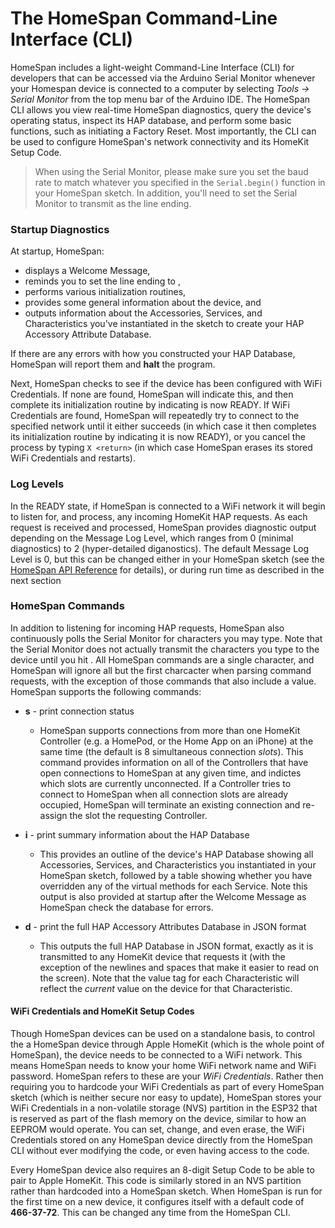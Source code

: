 # The HomeSpan Command-Line Interface (CLI)

HomeSpan includes a light-weight Command-Line Interface (CLI) for developers that can be accessed via the Arduino Serial Monitor whenever your Homespan device is connected to a computer by selecting *Tools → Serial Monitor* from the top menu bar of the Arduino IDE.  The HomeSpan CLI allows you view real-time HomeSpan diagnostics, query the device's operating status, inspect its HAP database, and perform some basic functions, such as initiating a Factory Reset.  Most importantly, the CLI can be used to configure HomeSpan's network connectivity and its HomeKit Setup Code.

> When using the Serial Monitor, please make sure you set the baud rate to match whatever you specified in the `Serial.begin()` function in your HomeSpan sketch.  In addition, you'll need to set the Serial Monitor to transmit <newlines> as the line ending.

### Startup Diagnostics

At startup, HomeSpan:

* displays a Welcome Message,
* reminds you to set the line ending to <newline>,
* performs various initialization routines,
* provides some general information about the device, and
* outputs information about the Accessories, Services, and Characteristics you've instantiated in the sketch to create your HAP Accessory Attribute Database.
  
If there are any errors with how you constructed your HAP Database, HomeSpan will report them and **halt** the program. 

Next, HomeSpan checks to see if the device has been configured with WiFi Credentials.  If none are found, HomeSpan will indicate this, and then complete its initialization routine by indicating is now READY.  If WiFi Credentials are found, HomeSpan will repeatedly try to connect to the specified network until it either succeeds (in which case it then completes its initialization routine by indicating it is now READY), or you cancel the process by typing `X <return>` (in which case HomeSpan erases its stored WiFi Credentials and restarts).

### Log Levels

In the READY state, if HomeSpan is connected to a WiFi network it will begin to listen for, and process, any incoming HomeKit HAP requests.  As each request is received and processed, HomeSpan provides diagnostic output depending on the Message Log Level, which ranges from 0 (minimal diagnostics) to 2 (hyper-detailed diganostics).  The default Message Log Level is 0, but this can be changed either in your HomeSpan sketch (see the [HomeSpan API Reference](Reference.md) for details), or during run time as described in the next section

### HomeSpan Commands

In addition to listening for incoming HAP requests, HomeSpan also continuously polls the Serial Monitor for characters you may type.  Note that the Serial Monitor does not actually transmit the characters you type to the device until you hit <return>.  All HomeSpan commands are a single character, and HomeSpan will ignore all but the first charcacter when parsing command requests, with the exception of those commands that also include a value.  HomeSpan supports the following commands:
  
* **s** - print connection status
  * HomeSpan supports connections from more than one HomeKit Controller (e.g. a HomePod, or the Home App on an iPhone) at the same time (the default is 8 simultaneous connection *slots*).  This command provides information on all of the Controllers that have open connections to HomeSpan at any given time, and indictes which slots are currently unconnected.  If a Controller tries to connect to HomeSpan when all connection slots are already occupied, HomeSpan will terminate an existing connection and re-assign the slot the requesting Controller.
  
* **i** - print summary information about the HAP Database
  * This provides an outline of the device's HAP Database showing all Accessories, Services, and Characteristics you instantiated in your HomeSpan sketch, followed by a table showing whether you have overridden any of the virtual methods for each Service.  Note this output is also provided at startup after the Welcome Message as HomeSpan check the database for errors.
  
* **d** - print the full HAP Accessory Attributes Database in JSON format
  * This outputs the full HAP Database in JSON format, exactly as it is transmitted to any HomeKit device that requests it (with the exception of the newlines and spaces that make it easier to read on the screen).  Note that the value tag for each Characteristic will reflect the *current* value on the device for that Characteristic.
  

  
  
  


#### WiFi Credentials and HomeKit Setup Codes

Though HomeSpan devices can be used on a standalone basis, to control the a HomeSpan device through Apple HomeKit (which is the whole point of HomeSpan), the device needs to be connected to a WiFi network.  This means HomeSpan needs to know your home WiFi network name and WiFi password. HomeSpan refers to these are your *WiFi Credentials*.  Rather then requiring you to hardcode your WiFi Credentials as part of every HomeSpan sketch (which is neither secure nor easy to update), HomeSpan stores your WiFi Credentials in a non-volatile storage (NVS) partition in the ESP32 that is reserved as part of the flash memory on the device, similar to how an EEPROM would operate.  You can set, change, and even erase, the WiFi Credentials stored on any HomeSpan device directly from the HomeSpan CLI without ever modifying the code, or even having access to the code.

Every HomeSpan device also requires an 8-digit Setup Code to be able to pair to Apple HomeKit.  This code is similarly stored in an NVS partition rather than hardcoded into a HomeSpan sketch.  When HomeSpan is run for the first time on a new device, it configures itself with a default code of **466-37-72**.  This can be changed any time from the HomeSpan CLI.
